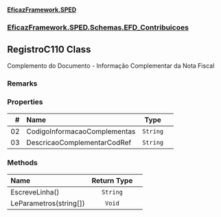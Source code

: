 #### [EficazFramework.SPED](EficazFrameworkSPED.md 'EficazFramework SPED')
### [EficazFramework.SPED.Schemas.EFD_Contribuicoes](EficazFramework.SPED.Schemas.EFD_Contribuicoes.md 'EficazFramework.SPED.Schemas.EFD_Contribuicoes')

## RegistroC110 Class

Complemento do Documento - Informação Complementar da Nota Fiscal

### Remarks
### Properties

| # | Name | Type | |
| ---: | :--- | :---: | :--- |
| 02 | CodigoInformacaoComplementas | `String` |  |
| 03 | DescricaoComplementarCodRef | `String` |  |
### Methods

| Name | Return Type | |
| :--- | :---: | :--- |
| EscreveLinha() | `String` |  |
| LeParametros(string[]) | `Void` |  |
